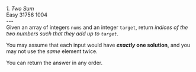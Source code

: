 *1. Two Sum*
<br/>Easy 31756 1004
<br/>---
<br/>Given an array of integers `nums` and an integer `target`, return *indices of the two numbers such that they add up to `target`*.


You may assume that each input would have ***exactly* one solution**, and you may not use the *same* element twice.


You can return the answer in any order.


 


